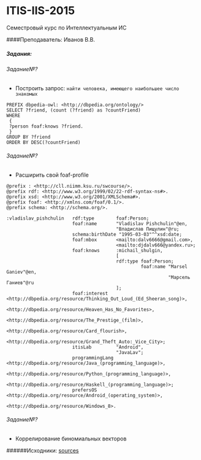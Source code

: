 # ITIS-IIS-2015
Семестровый курс по Интеллектуальным ИС

####Преподаватель: Иванов В.В.

##### Задания:

###### Задание№?
  <ul>
      <li>Построить запрос: <code>найти человека, имеющего наибольшее число знакомых</code></li>
  </ul>

```
PREFIX dbpedia-owl: <http://dbpedia.org/ontology/>
SELECT ?friend, (count (?friend) as ?countFriend)
WHERE
 {
 ?person foaf:knows ?friend.
 }
GROUP BY ?friend
ORDER BY DESC(?countFriend)
```

###### Задание№?
  <ul>
      <li>Расширить свой foaf-profile</li>
  </ul>

```
@prefix : <http://cll.niimm.ksu.ru/swcourse/>.
@prefix rdf: <http://www.w3.org/1999/02/22-rdf-syntax-ns#>.
@prefix xsd: <http://www.w3.org/2001/XMLSchema#>.
@prefix foaf: <http://xmlns.com/foaf/0.1/>.
@prefix schema: <http://schema.org/>.

:vladislav_pishchulin   rdf:type 		foaf:Person;
						foaf:name 		"Vladislav Pishchulin"@en,
										"Владислав Пищулин"@ru;
						schema:birthDate "1995-03-03"^^xsd:date;
						foaf:mbox		<mailto:dalv6666@gmail.com>,
										<mailto:djdalv666@yandex.ru>;
						foaf:knows 		:michail_shulgin,
										[
										rdf:type foaf:Person;
											 	 foaf:name "Marsel Ganiev"@en,
														   "Марсель Ганиев"@ru
										];
						foaf:interest	<http://dbpedia.org/resource/Thinking_Out_Loud_(Ed_Sheeran_song)>,
										<http://dbpedia.org/resource/Heaven_Has_No_Favorites>,
										<http://dbpedia.org/resource/The_Prestige_(film)>,
										<http://dbpedia.org/resource/Card_flourish>,
										<http://dbpedia.org/resource/Grand_Theft_Auto:_Vice_City>;
						itisLab 		"Android",
										"JavaLav";
						programmingLang <http://dbpedia.org/resource/Java_(programming_language)>,
										<http://dbpedia.org/resource/Python_(programming_language)>,
										<http://dbpedia.org/resource/Haskell_(programming_language)>;
						prefersOS		<http://dbpedia.org/resource/Android_(operating_system)>,
										<http://dbpedia.org/resource/Windows_8>.
```
###### Задание№?
  <ul>
      <li>Коррелирование биномиальных векторов</li>
  </ul>

######Исходники: [sources](src/main/java/su/dalv/itis/is/corelation)

